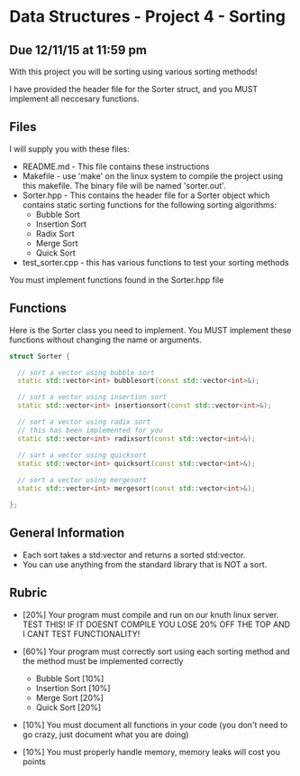 # Data Structures - Project 4 - Sorting
## Due 12/11/15 at 11:59 pm

With this project you will be sorting using various sorting methods!

I have provided the header file for the Sorter struct, and you MUST implement all neccesary functions.


## Files

I will supply you with these files:

 * README.md - This file contains these instructions
 * Makefile - use 'make' on the linux system to compile the project using this makefile.  The binary file will be named 'sorter.out'.
 * Sorter.hpp - This contains the header file for a Sorter object which contains static sorting functions for the following sorting algorithms:
   * Bubble Sort
   * Insertion Sort
   * Radix Sort
   * Merge Sort
   * Quick Sort
 * test_sorter.cpp - this has various functions to test your sorting methods

You must implement functions found in the Sorter.hpp file

## Functions

Here is the Sorter class you need to implement. You MUST implement these functions without changing the name or arguments.

```c++
struct Sorter {

  // sort a vector using bubble sort
  static std::vector<int> bubblesort(const std::vector<int>&); 

  // sort a vector using insertion sort
  static std::vector<int> insertionsort(const std::vector<int>&); 

  // sort a vector using radix sort
  // this has been implemented for you
  static std::vector<int> radixsort(const std::vector<int>&); 

  // sort a vector using quicksort
  static std::vector<int> quicksort(const std::vector<int>&); 
  
  // sort a vector using mergesort
  static std::vector<int> mergesort(const std::vector<int>&); 

};

```

## General Information

 * Each sort takes a std:vector<int> and returns a sorted std:vector<int>.
 * You can use anything from the standard library that is NOT a sort.

## Rubric

 * [20%] Your program must compile and run on our knuth linux server. TEST THIS! IF IT DOESNT COMPILE YOU LOSE 20% OFF THE TOP AND I CANT TEST FUNCTIONALITY!

 * [60%] Your program must correctly sort using each sorting method and the method must be implemented correctly
   * Bubble Sort [10%]
   * Insertion Sort [10%]
   * Merge Sort [20%]
   * Quick Sort [20%]

 * [10%] You must document all functions in your code (you don't need to go crazy, just document what you are doing)

 * [10%] You must properly handle memory, memory leaks will cost you points

